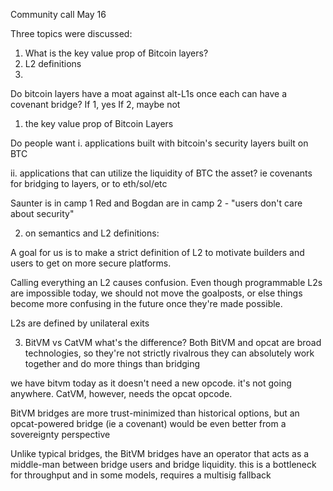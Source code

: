 Community call May 16

Three topics were discussed:
1. What is the key value prop of Bitcoin layers?
2. L2 definitions
3. 



Do bitcoin layers have a moat against alt-L1s once each can have a covenant bridge?
If 1, yes
If 2, maybe not


1. the key value prop of Bitcoin Layers

Do people want
i. applications built with bitcoin's security
	layers built on BTC

ii. applications that can utilize the liquidity of BTC the asset?
	ie covenants for bridging to layers, or to eth/sol/etc
	
Saunter is in camp 1
Red and Bogdan are in camp 2 - "users don't care about security"


2. on semantics and L2 definitions:

A goal for us is to make a strict definition of L2 to motivate builders and users to get on more secure platforms.

Calling everything an L2 causes confusion. Even though programmable L2s are impossible today, we should not move the goalposts, or else things become more confusing in the future once they're made possible.

L2s are defined by unilateral exits


3. BitVM vs CatVM
what's the difference?
Both BitVM and opcat are broad technologies, so they're not strictly rivalrous
they can absolutely work together and do more things than bridging

we have bitvm today as it doesn't need a new opcode. it's not going anywhere. CatVM, however, needs the opcat opcode.

BitVM bridges are more trust-minimized than historical options, but an opcat-powered bridge (ie a covenant) would be even better from a sovereignty perspective 

Unlike typical bridges, the BitVM bridges have an operator that acts as a middle-man between bridge users and bridge liquidity. this is a bottleneck for throughput and in some models, requires a multisig fallback
